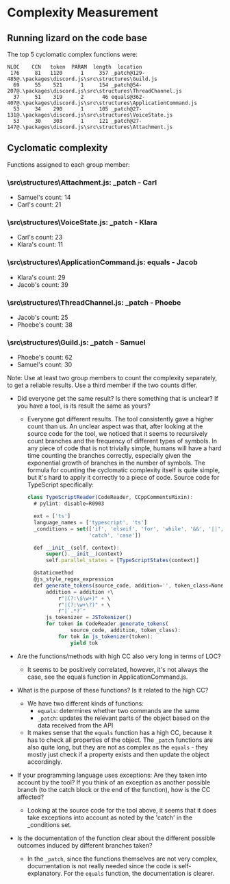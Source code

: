 # Complexity Measurement

## Running lizard on the code base

The top 5 cyclomatic complex functions were:

    NLOC    CCN   token  PARAM  length  location
     176     81   1120      1     357 _patch@129-485@.\packages\discord.js\src\structures\Guild.js
      69     55    521      1     154 _patch@54-207@.\packages\discord.js\src\structures\ThreadChannel.js
      37     51    319      2      46 equals@362-407@.\packages\discord.js\src\structures\ApplicationCommand.js
      53     34    290      1     105 _patch@27-131@.\packages\discord.js\src\structures\VoiceState.js
      53     30    303      1     121 _patch@27-147@.\packages\discord.js\src\structures\Attachment.js

## Cyclomatic complexity

Functions assigned to each group member:

### \src\structures\Attachment.js: \_patch - Carl

- Samuel's count: 14
- Carl's count: 21

### \src\structures\VoiceState.js: \_patch - Klara

- Carl's count: 23
- Klara's count: 11

### \src\structures\ApplicationCommand.js: equals - Jacob

- Klara's count: 29
- Jacob's count: 39

### \src\structures\ThreadChannel.js: \_patch - Phoebe

- Jacob's count: 25
- Phoebe's count: 38

### \src\structures\Guild.js: \_patch - Samuel

- Phoebe's count: 62
- Samuel's count: 30

Note: Use at least two group members to count the complexity separately, to get a reliable results. Use a
third member if the two counts differ.

- Did everyone get the same result? Is there something that is unclear? If you
  have a tool, is its result the same as yours?

  - Everyone got different results. The tool consistently gave a higher count than us. An unclear aspect was that, after looking at the source code for the tool, we noticed that it seems to recursively count branches and the frequency of different types of symbols. In any piece of code that is not trivially simple, humans will have a hard time counting the branches correctly, especially given the exponential growth of branches in the number of symbols. The formula for counting the cyclomatic complexity itself is quite simple, but it's hard to apply it correctly to a piece of code. Source code for TypeScript specifically:

    ```ts
    class TypeScriptReader(CodeReader, CCppCommentsMixin):
      # pylint: disable=R0903

      ext = ['ts']
      language_names = ['typescript', 'ts']
      _conditions = set(['if', 'elseif', 'for', 'while', '&&', '||', '?',
                        'catch', 'case'])

      def __init__(self, context):
          super().__init__(context)
          self.parallel_states = [TypeScriptStates(context)]

      @staticmethod
      @js_style_regex_expression
      def generate_tokens(source_code, addition='', token_class=None):
          addition = addition +\
              r"|(?:\$\w+)" + \
              r"|(?:\w+\?)" + \
              r"|`.*?`"
          js_tokenizer = JSTokenizer()
          for token in CodeReader.generate_tokens(
                  source_code, addition, token_class):
              for tok in js_tokenizer(token):
                  yield tok
    ```

- Are the functions/methods with high CC also very long in terms of LOC?
  - It seems to be positively correlated, however, it's not always the case, see the equals function in ApplicationCommand.js.
- What is the purpose of these functions? Is it related to the high CC?
  - We have two different kinds of functions:
    - `equals`: determines whether two commands are the same
    - `_patch`: updates the relevant parts of the object based on the data received from the API
  - It makes sense that the `equals` function has a high CC, because it has to check all properties of the object. The `_patch` functions are also quite long, but they are not as complex as the `equals` - they mostly just check if a property exists and then update the object accordingly.
- If your programming language uses exceptions: Are they taken into account by the tool? If you think of an exception as another possible branch (to the catch block or the end of the function), how is the CC affected?
  - Looking at the source code for the tool above, it seems that it does take exceptions into account as noted by the 'catch' in the \_conditions set.
- Is the documentation of the function clear about the different possible outcomes induced by different branches taken?
  - In the `_patch`, since the functions themselves are not very complex, documentation is not really needed since the code is self-explanatory. For the `equals` function, the documentation is clearer.
